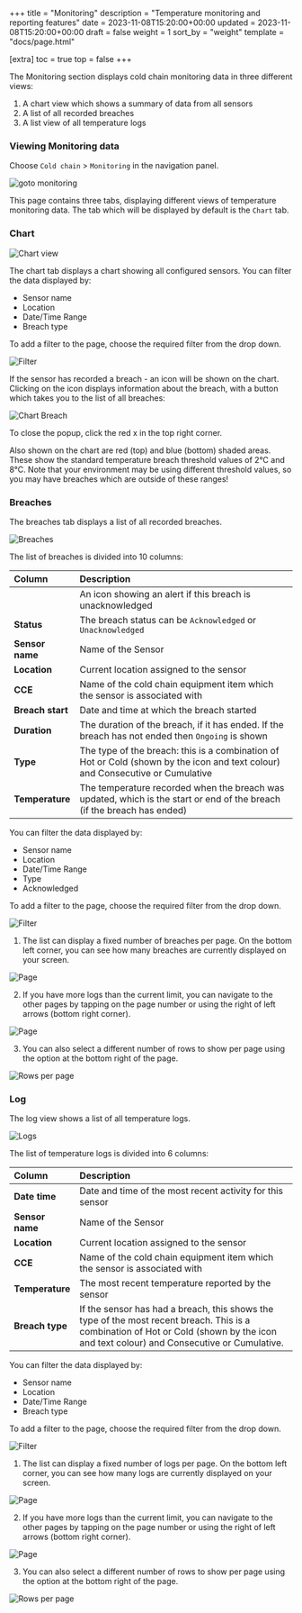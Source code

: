 +++
title = "Monitoring"
description = "Temperature monitoring and reporting features"
date = 2023-11-08T15:20:00+00:00
updated = 2023-11-08T15:20:00+00:00
draft = false
weight = 1
sort_by = "weight"
template = "docs/page.html"

[extra]
toc = true
top = false
+++

The Monitoring section displays cold chain monitoring data in three different views:
1. A chart view which shows a summary of data from all sensors
2. A list of all recorded breaches
3. A list view of all temperature logs

### Viewing Monitoring data

Choose `Cold chain` > `Monitoring` in the navigation panel.

![goto monitoring](/docs/coldchain/images/goto_monitoring.png)

This page contains three tabs, displaying different views of temperature monitoring data. The tab which will be displayed by default is the `Chart` tab.

### Chart

![Chart view](/docs/coldchain/images/chart_view.png)

The chart tab displays a chart showing all configured sensors. You can filter the data displayed by:

- Sensor name
- Location
- Date/Time Range
- Breach type

To add a filter to the page, choose the required filter from the drop down. 

![Filter](/docs/coldchain/images/log_filter.png)

If the sensor has recorded a breach - an icon will be shown on the chart. Clicking on the icon displays information about the breach, with a button which takes you to the list of all breaches:

![Chart Breach](/docs/coldchain/images/chart_breach.png)

To close the popup, click the red x in the top right corner.

Also shown on the chart are red (top) and blue (bottom) shaded areas. These show the standard temperature breach threshold values of 2°C and 8°C. Note that your environment may be using different threshold values, so you may have breaches which are outside of these ranges!

### Breaches

The breaches tab displays a list of all recorded breaches. 

![Breaches](/docs/coldchain/images/breaches_list.png)

The list of breaches is divided into 10 columns:

| Column              | Description                      |
| :------------------ | :------------------------------- |
|                     | An icon showing an alert if this breach is unacknowledged        |
| **Status**          | The breach status can be `Acknowledged` or `Unacknowledged`     |
| **Sensor name**     | Name of the Sensor               |
| **Location**        | Current location assigned to the sensor |
| **CCE**             | Name of the cold chain equipment item which the sensor is associated with   |
| **Breach start**    | Date and time at which the breach started |
| **Duration**     | The duration of the breach, if it has ended. If the breach has not ended then `Ongoing` is shown |
| **Type**     | The type of the breach: this is a combination of Hot or Cold (shown by the icon and text colour) and Consecutive or Cumulative |
| **Temperature**     | The temperature recorded when the breach was updated, which is the start or end of the breach (if the breach has ended) |

You can filter the data displayed by:

- Sensor name
- Location
- Date/Time Range
- Type
- Acknowledged

To add a filter to the page, choose the required filter from the drop down. 

![Filter](/docs/coldchain/images/breach_filter.png)

1. The list can display a fixed number of breaches per page. On the bottom left corner, you can see how many breaches are currently displayed on your screen.

![Page](/docs/introduction/images/list_showing.png)

2. If you have more logs than the current limit, you can navigate to the other pages by tapping on the page number or using the right of left arrows (bottom right corner).

![Page](/docs/introduction/images/list_pagenumbers.png)

3. You can also select a different number of rows to show per page using the option at the bottom right of the page.

![Rows per page](/docs/introduction/images/rows-per-page-select.png)

### Log

The log view shows a list of all temperature logs.

![Logs](/docs/coldchain/images/log_list.png)

The list of temperature logs is divided into 6 columns:

| Column              | Description                      |
| :------------------ | :------------------------------- |
| **Date time**       | Date and time of the most recent activity for this sensor     |
| **Sensor name**            | Name of the Sensor               |
| **Location**        | Current location assigned to the sensor |
| **CCE**             | Name of the cold chain equipment item which the sensor is associated with   |
| **Temperature**    | The most recent temperature reported by the sensor         |
| **Breach type**     | If the sensor has had a breach, this shows the type of the most recent breach. This is a combination of Hot or Cold (shown by the icon and text colour) and Consecutive or Cumulative. |

You can filter the data displayed by:

- Sensor name
- Location
- Date/Time Range
- Breach type

To add a filter to the page, choose the required filter from the drop down. 

![Filter](/docs/coldchain/images/log_filter.png)

1. The list can display a fixed number of logs per page. On the bottom left corner, you can see how many logs are currently displayed on your screen.

![Page](/docs/introduction/images/list_showing.png)

2. If you have more logs than the current limit, you can navigate to the other pages by tapping on the page number or using the right of left arrows (bottom right corner).

![Page](/docs/introduction/images/list_pagenumbers.png)

3. You can also select a different number of rows to show per page using the option at the bottom right of the page.

![Rows per page](/docs/introduction/images/rows-per-page-select.png)
